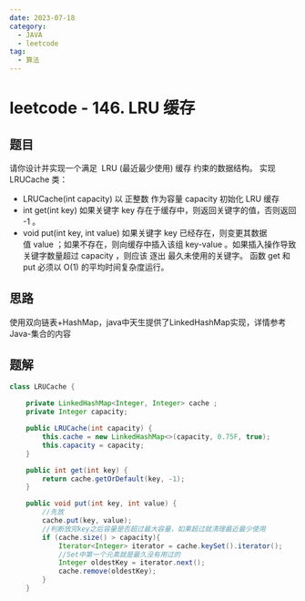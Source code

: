 ```yaml
---
date: 2023-07-18
category:
  - JAVA
  - leetcode
tag:
  - 算法
---
```


# leetcode - 146. LRU 缓存

## 题目

请你设计并实现一个满足  LRU (最近最少使用) 缓存 约束的数据结构。
实现 LRUCache 类：
- LRUCache(int capacity) 以 正整数 作为容量 capacity 初始化 LRU 缓存
- int get(int key) 如果关键字 key 存在于缓存中，则返回关键字的值，否则返回 -1 。
- void put(int key, int value) 如果关键字 key 已经存在，则变更其数据值 value ；如果不存在，则向缓存中插入该组 key-value 。如果插入操作导致关键字数量超过 capacity ，则应该 逐出 最久未使用的关键字。
函数 get 和 put 必须以 O(1) 的平均时间复杂度运行。

## 思路

使用双向链表+HashMap，java中天生提供了LinkedHashMap实现，详情参考Java-集合的内容

## 题解

```java
class LRUCache {
  
    private LinkedHashMap<Integer, Integer> cache ;
    private Integer capacity;

    public LRUCache(int capacity) {
        this.cache = new LinkedHashMap<>(capacity, 0.75F, true);
        this.capacity = capacity;
    }

    public int get(int key) {
        return cache.getOrDefault(key, -1);
    }

    public void put(int key, int value) {
        //先放
        cache.put(key, value);
        //判断放完key之后容量是否超过最大容量，如果超过就清理最近最少使用
        if (cache.size() > capacity){
            Iterator<Integer> iterator = cache.keySet().iterator();
            //Set中第一个元素就是最久没有用过的
            Integer oldestKey = iterator.next();
            cache.remove(oldestKey);
        }
    }
```